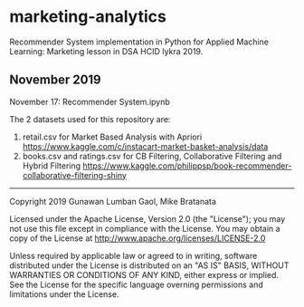 # marketing-analytics
Recommender System implementation in Python for Applied Machine Learning: Marketing lesson in DSA HCID Iykra 2019.

## November 2019
November 17: Recommender System.ipynb

The 2 datasets used for this repository are:
1. retail.csv for Market Based Analysis with Apriori
    https://www.kaggle.com/c/instacart-market-basket-analysis/data
2. books.csv and ratings.csv for CB Filtering, Collaborative Filtering and Hybrid Filtering
    https://www.kaggle.com/philippsp/book-recommender-collaborative-filtering-shiny

<hr>
Copyright 2019 Gunawan Lumban Gaol, Mike Bratanata 

Licensed under the Apache License, Version 2.0 (the "License"); you may not use this file except in compliance with the License. You may obtain a copy of the License at http://www.apache.org/licenses/LICENSE-2.0

Unless required by applicable law or agreed to in writing, software distributed under the License is distributed on an "AS IS" BASIS, WITHOUT WARRANTIES OR CONDITIONS OF ANY KIND, either express or implied. See the License for the specific language overning permissions and limitations under the License.
